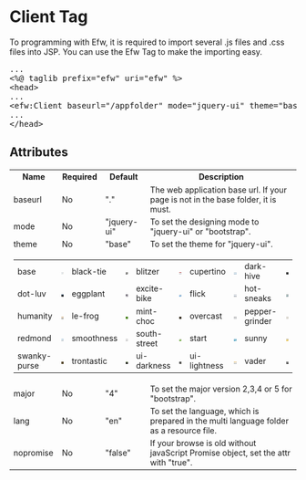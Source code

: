 <H1>Client Tag</H1>
To programming with Efw, it is required to import several .js files and .css files into JSP.
You can use the Efw Tag to make the importing easy.

<pre>
...
&lt;%@ taglib prefix=&quot;efw&quot; uri=&quot;efw&quot; %&gt;
&lt;head&gt;
...
&lt;efw:Client baseurl="/appfolder" mode="jquery-ui" theme="base" lang="en" /&gt;		//efw:client or efw:CLIENT
...
&lt;/head&gt;
</pre>

<h2>Attributes</h2>
<table>
<tr><th>Name</th><th>Required</th><th>Default</th><th>Description</th></tr>
<tr><td>baseurl</td><td>No</td><td>"."</td><td>The web application base url. If your page is not in the base folder, it is must.</td></tr>
<tr><td>mode</td><td>No</td><td>"jquery-ui"</td><td>To set the designing mode to "jquery-ui" or "bootstrap".</td></tr>
<tr><td>theme</td><td>No</td><td>"base"</td><td>To set the theme for "jquery-ui".</td></tr>
<tr><td colspan=4>
	<table>
	<tr>
		<td>base</td><td><img src="themes/base.png"></td>
		<td>black-tie</td><td><img src="themes/black-tie.png"></td>
		<td>blitzer</td><td><img src="themes/blitzer.png"></td>
		<td>cupertino</td><td><img src="themes/cupertino.png"></td>
		<td>dark-hive</td><td><img src="themes/dark-hive.png"></td>
	</tr>
	<tr>
		<td>dot-luv</td><td><img src="themes/dot-luv.png"></td>
		<td>eggplant</td><td><img src="themes/eggplant.png"></td>
		<td>excite-bike</td><td><img src="themes/excite-bike.png"></td>
		<td>flick</td><td><img src="themes/flick.png"></td>
		<td>hot-sneaks</td><td><img src="themes/hot-sneaks.png"></td>
	</tr>
	<tr>
		<td>humanity</td><td><img src="themes/humanity.png"></td>
		<td>le-frog</td><td><img src="themes/le-frog.png"></td>
		<td>mint-choc</td><td><img src="themes/mint-choc.png"></td>
		<td>overcast</td><td><img src="themes/overcast.png"></td>
		<td>pepper-grinder</td><td><img src="themes/pepper-grinder.png"></td>
	</tr>
	<tr>
		<td>redmond</td><td><img src="themes/redmond.png"></td>
		<td>smoothness</td><td><img src="themes/smoothness.png"></td>
		<td>south-street</td><td><img src="themes/south-street.png"></td>
		<td>start</td><td><img src="themes/start.png"></td>
		<td>sunny</td><td><img src="themes/sunny.png"></td>
	</tr>
	<tr>
		<td>swanky-purse</td><td><img src="themes/swanky-purse.png"></td>
		<td>trontastic</td><td><img src="themes/trontastic.png"></td>
		<td>ui-darkness</td><td><img src="themes/ui-darkness.png"></td>
		<td>ui-lightness</td><td><img src="themes/ui-lightness.png"></td>
		<td>vader</td><td><img src="themes/vader.png"></td>
	</tr>
	</table>
</td></tr>
<tr><td>major</td><td>No</td><td>"4"</td><td>To set the major version 2,3,4 or 5 for "bootstrap".</td></tr>
<tr><td>lang</td><td>No</td><td>"en"</td><td>To set the language, which is prepared in the multi language folder as a resource file.</td></tr>
<tr><td>nopromise</td><td>No</td><td>"false"</td><td>If your browse is old without javaScript Promise object, set the attr with "true".</td></tr>
</table>


